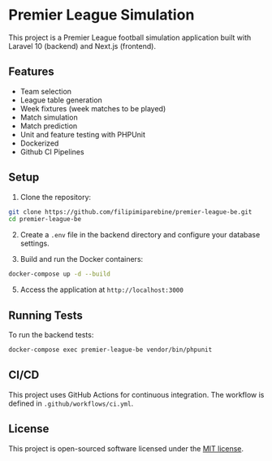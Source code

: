 # Premier League Simulation

This project is a Premier League football simulation application built with Laravel 10 (backend) and Next.js (frontend).

## Features

- Team selection
- League table generation
- Week fixtures (week matches to be played)
- Match simulation
- Match prediction
- Unit and feature testing with PHPUnit
- Dockerized
- Github CI Pipelines

## Setup

1. Clone the repository:

```bash
git clone https://github.com/filipimiparebine/premier-league-be.git
cd premier-league-be
```

2. Create a `.env` file in the backend directory and configure your database settings.

3. Build and run the Docker containers:

```bash
docker-compose up -d --build
```

5. Access the application at `http://localhost:3000`

## Running Tests

To run the backend tests:

```bash
docker-compose exec premier-league-be vendor/bin/phpunit
```

## CI/CD

This project uses GitHub Actions for continuous integration. The workflow is defined in `.github/workflows/ci.yml`.

## License

This project is open-sourced software licensed under the [MIT license](https://opensource.org/licenses/MIT).
